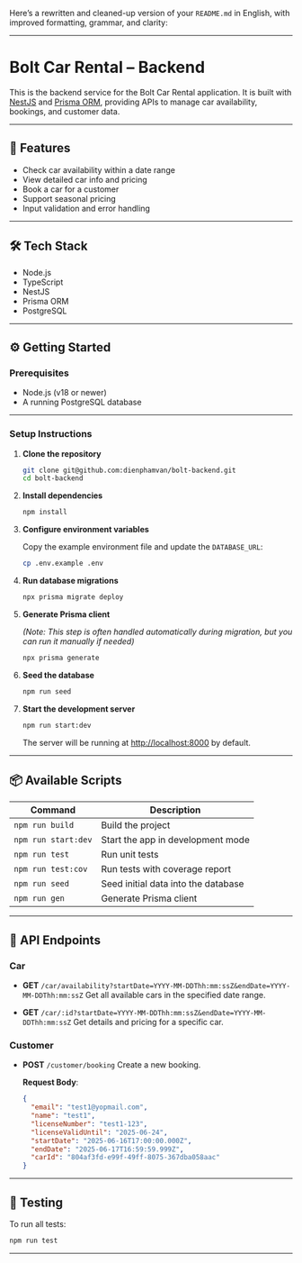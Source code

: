 Here’s a rewritten and cleaned-up version of your `README.md` in English, with improved formatting, grammar, and clarity:

---

# Bolt Car Rental – Backend

This is the backend service for the Bolt Car Rental application. It is built with [NestJS](https://nestjs.com/) and [Prisma ORM](https://www.prisma.io/), providing APIs to manage car availability, bookings, and customer data.

---

## 🚗 Features

* Check car availability within a date range
* View detailed car info and pricing
* Book a car for a customer
* Support seasonal pricing
* Input validation and error handling

---

## 🛠 Tech Stack

* Node.js
* TypeScript
* NestJS
* Prisma ORM
* PostgreSQL

---

## ⚙️ Getting Started

### Prerequisites

* Node.js (v18 or newer)
* A running PostgreSQL database

---

### Setup Instructions

1. **Clone the repository**

   ```bash
   git clone git@github.com:dienphamvan/bolt-backend.git
   cd bolt-backend
   ```

2. **Install dependencies**

   ```bash
   npm install
   ```

3. **Configure environment variables**

   Copy the example environment file and update the `DATABASE_URL`:

   ```bash
   cp .env.example .env
   ```

4. **Run database migrations**

   ```bash
   npx prisma migrate deploy
   ```

5. **Generate Prisma client**

   *(Note: This step is often handled automatically during migration, but you can run it manually if needed)*

   ```bash
   npx prisma generate
   ```

6. **Seed the database**

   ```bash
   npm run seed
   ```

7. **Start the development server**

   ```bash
   npm run start:dev
   ```

   The server will be running at [http://localhost:8000](http://localhost:8000) by default.

---

## 📦 Available Scripts

| Command             | Description                         |
| ------------------- | ----------------------------------- |
| `npm run build`     | Build the project                   |
| `npm run start:dev` | Start the app in development mode   |
| `npm run test`      | Run unit tests                      |
| `npm run test:cov`  | Run tests with coverage report      |
| `npm run seed`      | Seed initial data into the database |
| `npm run gen`       | Generate Prisma client              |

---

## 📘 API Endpoints

### Car

* **GET** `/car/availability?startDate=YYYY-MM-DDThh:mm:ssZ&endDate=YYYY-MM-DDThh:mm:ssZ`
  Get all available cars in the specified date range.

* **GET** `/car/:id?startDate=YYYY-MM-DDThh:mm:ssZ&endDate=YYYY-MM-DDThh:mm:ssZ`
  Get details and pricing for a specific car.

### Customer

* **POST** `/customer/booking`
  Create a new booking.

  **Request Body**:

  ```json
  {
    "email": "test1@yopmail.com",
    "name": "test1",
    "licenseNumber": "test1-123",
    "licenseValidUntil": "2025-06-24",
    "startDate": "2025-06-16T17:00:00.000Z",
    "endDate": "2025-06-17T16:59:59.999Z",
    "carId": "804af3fd-e99f-49ff-8075-367dba058aac"
  }
  ```

---

## 🧪 Testing

To run all tests:

```bash
npm run test
```

---
